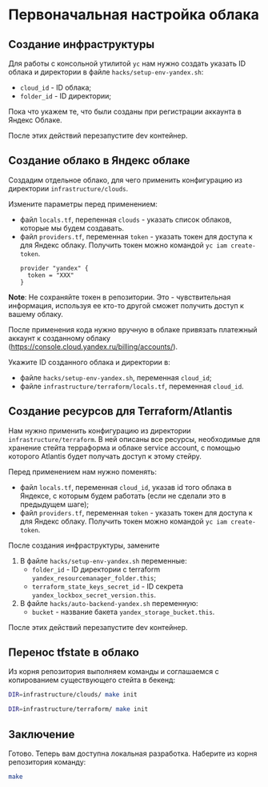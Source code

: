 # Первоначальная настройка облака

## Создание инфраструктуры

Для работы с консольной утилитой `yc` нам нужно создать указать ID облака и директории в файле `hacks/setup-env-yandex.sh`:

- `cloud_id` - ID облака;
- `folder_id` - ID директории;

Пока что укажем те, что были созданы при регистрации аккаунта в Яндекс Облаке.

После этих действий перезапустите dev контейнер.

## Создание облако в Яндекс облаке

Создадим отдельное облако, для чего применить конфигурацию из директории `infrastructure/clouds`.

Измените параметры перед применением:

- файл `locals.tf`, перепенная `clouds` - указать список облаков, которые мы будем создавать.
- файл `providers.tf`, переменная `token` - указать токен для доступа к для Яндекс облаку. Получить токен можно командой `yc iam create-token`.
   ```hcl
   provider "yandex" {
     token = "XXX"
   }
   ```

**Note**: Не сохраняйте токен в репозитории. Это - чувствительная информация, используя ее кто-то другой сможет получить доступ к вашему облаку.

После применения кода нужно вручную в облаке привязать платежный аккаунт к созданному облаку (https://console.cloud.yandex.ru/billing/accounts/).

Укажите ID созданного облака и директории в:

- файле `hacks/setup-env-yandex.sh`, переменная `cloud_id`;
- файле `infrastructure/terraform/locals.tf`, переменная `cloud_id`.

## Создание ресурсов для Terraform/Atlantis

Нам нужно применить конфигурацию из директории `infrastructure/terraform`. В ней описаны все ресурсы, необходимые для хранение стейта терраформа и облаке service account, с помощью которого Atlantis будет получать доступ к этому стейру.

Перед применением нам нужно поменять:

- файл `locals.tf`, переменная `cloud_id`, указав id того облака в Яндексе, с которым будем работать (если не сделали это в предыдущем шаге);
- файл `providers.tf`, переменная `token` - указать токен для доступа к для Яндекс облаку. Получить токен можно командой `yc iam create-token`.

После создания инфраструктуры, замените 

1. В файле `hacks/setup-env-yandex.sh` переменные:
   - `folder_id` - ID директории с terraform `yandex_resourcemanager_folder.this`;
   - `terraform_state_keys_secret_id` - ID секрета `yandex_lockbox_secret_version.this`.
2. В файле `hacks/auto-backend-yandex.sh` переменную:
   - `bucket` - название бакета `yandex_storage_bucket.this`.

После этих действий перезапустите dev контейнер.

## Перенос tfstate в облако

Из корня репозитория выполняем команды и соглашаемся с копированием существующего стейта в бекенд:

```bash
DIR=infrastructure/clouds/ make init
```

```bash
DIR=infrastructure/terraform/ make init
```

## Заключение

Готово. Теперь вам доступна локальная разработка. Наберите из корня репозитория команду:

```bash
make
```
